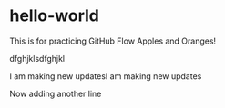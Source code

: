 # hello-world
This is for practicing GitHub Flow
Apples and Oranges!

dfghjklsdfghjkl 

I am making new updatesI am making new updates

Now adding another line